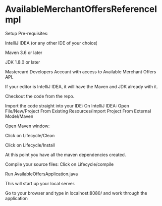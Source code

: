 # AvailableMerchantOffersReferenceImpl

Setup Pre-requisites:

IntelliJ IDEA (or any other IDE of your choice)

Maven 3.6 or later

JDK 1.8.0 or later

Mastercard Developers Account with access to Available Merchant Offers API. 

If your editor is IntelliJ IDEA, it will have the Maven and JDK already with it.

Checkout the code from the repo. 

Import the code straight into your IDE: 
On IntelliJ IDEA:
Open File/New/Project From Existing Resources/Import Project From External Model/Maven

 Open Maven window:

 Click on Lifecycle/Clean

 Click on Lifecycle/Install

 At this point you have all the maven dependencies created.
 
 Compile your source files:
 Click on Lifecycle/compile


Run AvailableOffersApplication.java

This will start up your local server. 

Go to your browser and type in localhost:8080/ and work through the application 
 
 
   
